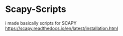 # Scapy-Scripts
i made basically scripts for SCAPY https://scapy.readthedocs.io/en/latest/installation.html
